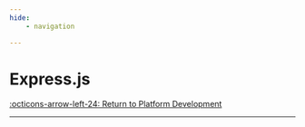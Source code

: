 ```yaml
---
hide:
    - navigation

---
```

# Express.js

[:octicons-arrow-left-24: Return to Platform Development](/Bodies-of-Knowledge/Platform-Development/)

---